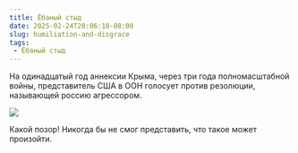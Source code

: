 ```yaml
---
title: Ёбаный стыд
date: 2025-02-24T20:06:10-08:00
slug: humiliation-and-disgrace
tags:
 - Ёбаный стыд 
---
```


На одинадцатый год аннексии Крыма, через три года полномасштабной войны,
представитель США в ООН голосует против резолюции, называющей россию агрессором.

[![](/2025/02/us-joins-russia-resolution.webp)][1]

Какой позор! Никогда бы не смог представить, что такое может произойти. 

<!--more-->

[1]: https://apnews.com/article/un-russia-ukraine-war-resolution-trump-zelenskyy-cde221e5850196776525403e788c272c
